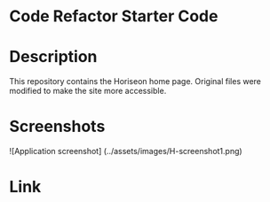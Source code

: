 # Code Refactor Starter Code
# Description 
This repository contains the Horiseon home page. Original files were modified to make the site more accessible.

# Screenshots
![Application screenshot] (../assets/images/H-screenshot1.png)

# Link
